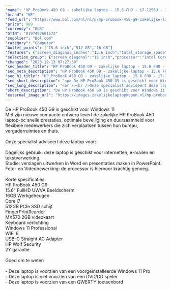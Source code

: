 ```yaml
---
"name": "HP ProBook 450 G9 - zakelijke laptop - 15.6 FHD - i7-1255U - 16GB - 512GB - MX570 2GB - W11P - keyboard verlichting - 2 jaar NBD garantie"
"brand": "HP"
"feed_url": "https://www.bol.com/nl/nl/p/hp-probook-450-g9-zakelijke-laptop-15-6-fhd-i7-1255u-16gb-512gb-mx570-2gb-w11p-keyboard-verlichting-2-jaar-nbd-garantie/9300000167637554"
"price": 969
"currency": "EUR"
"GTIN": "0197497601572"
"supplier": "Bol.com"
"category": "Computer"
"bullet_points": ["15.6 inch","512 GB","16 GB"]
"features": {"screen_diagonal_inches":"15.6 inch","total_storage_space":"512 GB","memory_size":"16 GB"}
"selection_group": {"screen_diagonal":"15 inch","processor":"Intel Core i7","changed_price_past_3_days":false,"product_family":"Probook"}
"changed": "2023-12-13 07:27:30"
"seo_header_title": "HP ProBook 450 G9 - zakelijke laptop - 15.6 FHD - i7-1255U - 16GB - 512GB - MX570 2GB - W11P - keyboard verlichting - 2 jaar NBD garantie"
"seo_meta_description": "HP ProBook 450 G9 - zakelijke laptop - 15.6 FHD - i7-1255U - 16GB - 512GB - MX570 2GB - W11P - keyboard verlichting - 2 jaar NBD garantie"
"seo_h1_title": "HP ProBook 450 G9 - zakelijke laptop - 15.6 FHD - i7-1255U - 16GB - 512GB - MX570 2GB - W11P - keyboard verlichting - 2 jaar NBD garantie"
"seo_short_description": "<p> De HP ProBook 450 G9 is geschikt voor Windows 11 <br />Met zijn nieuwe compacte ontwerp levert de zakelijke HP ProBook 450 laptop-pc snelle prestaties, optimale beveiliging en duurzaamheid voor flexibele medewerkers die zich verplaatsen tussen hun bureau, vergaderruimtes en thuis."
"seo_long_description": "<br /><br />Onze specialist adviseert deze laptop voor: <br /><br />Dagelijks gebruik: deze laptop is geschikt voor internetten, e-mailen en tekstverwerking. <br />Studie: verslagen uitwerken in Word en presentaties maken in PowerPoint. <br />Foto- en Videobewerking: de processor is hiervoor krachtig genoeg. <br /><br />Korte specificaties: <br />HP ProBook 450 G9 <br />15. 6\" FullHD UWVA Beeldscherm <br />16GB Werkgeheugen <br />Core i7 <br />512GB PCIe SSD schijf <br />FingerPrintRearder <br />MX570 2GB videokaart <br />Keyboard verlichting <br />Windows 11 Professional <br />WiFi 6 <br />USB-C Straight AC Adapter <br />HP Wolf Security <br />2Y garantie <br /><br />Goed om te weten <br /><br />- Deze laptop is voorzien van een voorgeïnstalleerde Windows 11 Pro <br />- Deze laptop is niet voorzien van een DVD/CD speler <br />- Deze laptop is voorzien van een QWERTY toetsenbord </p>"
"short_description": "De HP ProBook 450 G9 is geschikt voor Windows 11 Met zijn nieuwe compacte ontwerp levert de zakelijke HP ProBook 450 laptop-pc snelle prestaties, optimale beveiliging en duurzaamheid voor flexibele medewerkers die zich verplaatsen tussen hun bureau, vergaderruimtes en thuis. Onze specialist adviseert deze laptop voor: Dagelijks gebruik: deze laptop is geschikt voor internetten, e-mailen en tekstverwerking. Studie: verslagen uitwerken in Word en presentaties maken in PowerPoint. Foto- en Videobewerking: de processor is hiervoor krachtig genoeg. Korte specificaties: HP ProBook 450 G9 15.6\" FullHD UWVA Beeldscherm 16GB Werkgeheugen Core i7 512GB PCIe SSD schijf FingerPrintRearder MX570 2GB videokaart Keyboard verlichting Windows 11 Professional WiFi 6 USB-C Straight AC Adapter HP Wolf Security 2Y garantie Goed om te weten - Deze laptop is voorzien van een voorgeïnstalleerde Windows 11 Pro - Deze laptop is niet voorzien van een DVD/CD speler - Deze laptop is voorzien van een QWERTY toetsenbord"
"external_image_url": "https://images.zakelijkelaptopkopen.nl/hp-probook-450-g9-zakelijke-laptop-15-6-fhd-i7-1255u-16gb-512gb-mx570-2gb-w11p-keyboard-verlichting-2-jaar-nbd-garantie.webp"
---
```


<p> De HP ProBook 450 G9 is geschikt voor Windows 11 <br />Met zijn nieuwe compacte ontwerp levert de zakelijke HP ProBook 450 laptop-pc snelle prestaties, optimale beveiliging en duurzaamheid voor flexibele medewerkers die zich verplaatsen tussen hun bureau, vergaderruimtes en thuis. <br /><br />Onze specialist adviseert deze laptop voor: <br /><br />Dagelijks gebruik: deze laptop is geschikt voor internetten, e-mailen en tekstverwerking. <br />Studie: verslagen uitwerken in Word en presentaties maken in PowerPoint. <br />Foto- en Videobewerking: de processor is hiervoor krachtig genoeg. <br /><br />Korte specificaties: <br />HP ProBook 450 G9 <br />15.6" FullHD UWVA Beeldscherm <br />16GB Werkgeheugen <br />Core i7 <br />512GB PCIe SSD schijf <br />FingerPrintRearder <br />MX570 2GB videokaart <br />Keyboard verlichting <br />Windows 11 Professional <br />WiFi 6 <br />USB-C Straight AC Adapter <br />HP Wolf Security <br />2Y garantie <br /><br />Goed om te weten <br /><br />- Deze laptop is voorzien van een voorgeïnstalleerde Windows 11 Pro <br />- Deze laptop is niet voorzien van een DVD/CD speler <br />- Deze laptop is voorzien van een QWERTY toetsenbord </p>